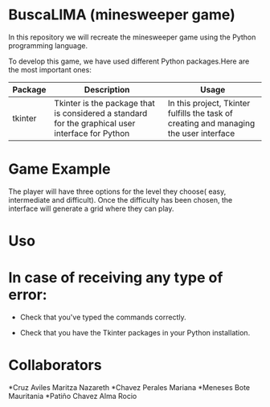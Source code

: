 # BuscaLIMA (minesweeper game)
In this repository we will recreate the minesweeper game using the Python programming language. 

To develop this game, we have used different Python packages.Here are the most important ones: 

|Package |Description            |Usage                  |
|--------|--------------------------------------------------------------------------------------------------|---------------------------------------------------|
|tkinter |Tkinter is the package that is considered a standard for the graphical user interface for Python     |In this project, Tkinter fulfills the task of creating and managing the user interface|      

# Game Example
The player will have three options for the level they choose( easy, intermediate and difficult). Once the difficulty has been chosen, the interface will generate a grid where they can play.

# Uso 
<!-- Vamos a instalar Pygame. -->
<!-- Si utilizamos Linux, basta con ejecutar el siguiente código: sudo apt-get install python3-pygame  -->


# In case of receiving any type of error:
* Check that you've typed the commands correctly. 


* Check that you have the Tkinter packages in your Python installation.


# Collaborators
*Cruz Aviles Maritza Nazareth
*Chavez Perales Mariana 
*Meneses Bote Mauritania
*Patiño Chavez Alma Rocio 
